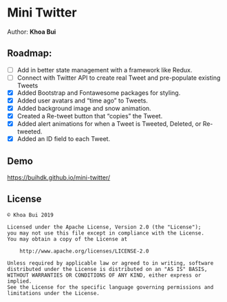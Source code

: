 # Mini Twitter

Author: **Khoa Bui**

## Roadmap:
* [ ] Add in better state management with a framework like Redux.
* [ ] Connect with Twitter API to create real Tweet and pre-populate existing Tweets
* [x] Added Bootstrap and Fontawesome packages for styling.
* [x] Added user avatars and “time ago” to Tweets.
* [x] Added background image and snow animation.
* [x] Created a Re-tweet button that “copies” the Tweet.
* [x] Added alert animations for when a Tweet is Tweeted, Deleted, or Re-tweeted.
* [x] Added an ID field to each Tweet.

## Demo
https://buihdk.github.io/mini-twitter/

## License
    © Khoa Bui 2019

    Licensed under the Apache License, Version 2.0 (the "License");
    you may not use this file except in compliance with the License.
    You may obtain a copy of the License at

        http://www.apache.org/licenses/LICENSE-2.0

    Unless required by applicable law or agreed to in writing, software
    distributed under the License is distributed on an "AS IS" BASIS,
    WITHOUT WARRANTIES OR CONDITIONS OF ANY KIND, either express or implied.
    See the License for the specific language governing permissions and
    limitations under the License.
